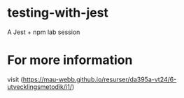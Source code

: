 # testing-with-jest
A Jest + npm lab session
# For more information 
visit (https://mau-webb.github.io/resurser/da395a-vt24/6-utvecklingsmetodik/i1/)
